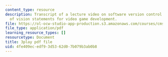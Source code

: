 ```yaml
---
content_type: resource
description: Transcript of a lecture video on software version control and the importance
  of vision statements for video game development.
file: https://ol-ocw-studio-app-production.s3.amazonaws.com/courses/cms-611j-creating-video-games-fall-2014/4fe409ecedf93d5362d07b079b3ab0b8_2pfdTSZ-GUM.pdf
file_type: application/pdf
learning_resource_types: []
resourcetype: Document
title: 3play pdf file
uid: 4fe409ec-edf9-3d53-62d0-7b079b3ab0b8
---
```

